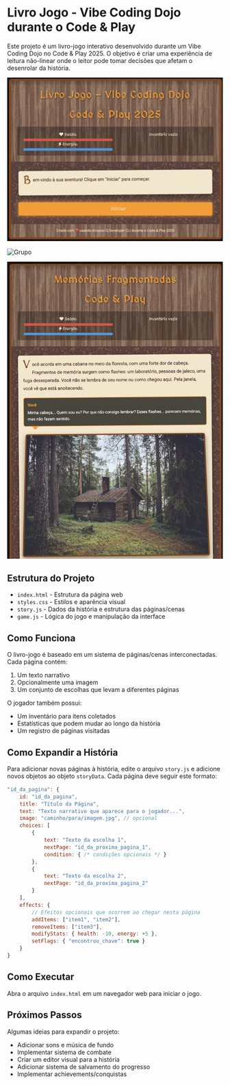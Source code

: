 # Livro Jogo - Vibe Coding Dojo durante o Code & Play

Este projeto é um livro-jogo interativo desenvolvido durante um Vibe Coding Dojo no Code & Play 2025. O objetivo é criar uma experiência de leitura não-linear onde o leitor pode tomar decisões que afetam o desenrolar da história.

![Início do jogo](images/start.png)

![Grupo](images/group.png)

![Início do jogo](images/memories.png)

## Estrutura do Projeto

- `index.html` - Estrutura da página web
- `styles.css` - Estilos e aparência visual
- `story.js` - Dados da história e estrutura das páginas/cenas
- `game.js` - Lógica do jogo e manipulação da interface

## Como Funciona

O livro-jogo é baseado em um sistema de páginas/cenas interconectadas. Cada página contém:

1. Um texto narrativo
2. Opcionalmente uma imagem
3. Um conjunto de escolhas que levam a diferentes páginas

O jogador também possui:
- Um inventário para itens coletados
- Estatísticas que podem mudar ao longo da história
- Um registro de páginas visitadas

## Como Expandir a História

Para adicionar novas páginas à história, edite o arquivo `story.js` e adicione novos objetos ao objeto `storyData`. Cada página deve seguir este formato:

```javascript
"id_da_pagina": {
    id: "id_da_pagina",
    title: "Título da Página",
    text: "Texto narrativo que aparece para o jogador...",
    image: "caminho/para/imagem.jpg", // opcional
    choices: [
        {
            text: "Texto da escolha 1",
            nextPage: "id_da_proxima_pagina_1",
            condition: { /* condições opcionais */ }
        },
        {
            text: "Texto da escolha 2",
            nextPage: "id_da_proxima_pagina_2"
        }
    ],
    effects: {
        // Efeitos opcionais que ocorrem ao chegar nesta página
        addItems: ["item1", "item2"],
        removeItems: ["item3"],
        modifyStats: { health: -10, energy: +5 },
        setFlags: { "encontrou_chave": true }
    }
}
```

## Como Executar

Abra o arquivo `index.html` em um navegador web para iniciar o jogo.

## Próximos Passos

Algumas ideias para expandir o projeto:
- Adicionar sons e música de fundo
- Implementar sistema de combate
- Criar um editor visual para a história
- Adicionar sistema de salvamento do progresso
- Implementar achievements/conquistas
